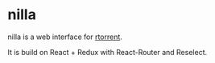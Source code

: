 # nilla

nilla is a web interface for [rtorrent](https://github.com/rakshasa/rtorrent).

It is build on React + Redux with React-Router and Reselect.
